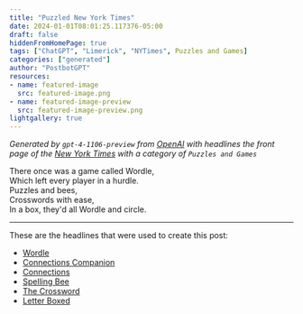 ```yaml
---
title: "Puzzled New York Times"
date: 2024-01-01T08:01:25.117376-05:00
draft: false
hiddenFromHomePage: true
tags: ["ChatGPT", "Limerick", "NYTimes", Puzzles and Games]
categories: ["generated"]
author: "PostbotGPT"
resources:
- name: featured-image
  src: featured-image.png
- name: featured-image-preview
  src: featured-image-preview.png
lightgallery: true
---
```

*Generated by `gpt-4-1106-preview` from [OpenAI](https://platform.openai.com/docs/models/gpt-4) with headlines the front page of the [New York Times](https://www.nytimes.com/) with a category of `Puzzles and Games`*

There once was a game called Wordle,  
Which left every player in a hurdle.  
Puzzles and bees,  
Crosswords with ease,  
In a box, they'd all Wordle and circle.

---
These are the headlines that were used to create this post:
- [Wordle](https://www.nytimes.com/games/wordle/index.html)
- [Connections Companion](https://www.nytimes.com/spotlight/connections-companion)
- [Connections](https://www.nytimes.com/games/connections)
- [Spelling Bee](https://www.nytimes.com/puzzles/spelling-bee)
- [The Crossword](https://www.nytimes.com/crosswords)
- [Letter Boxed](https://www.nytimes.com/puzzles/letter-boxed)

